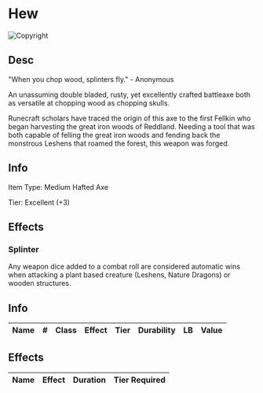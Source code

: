 # Hew

![Copyright](Hew.png)

## Desc

"When you chop wood, splinters fly."  - Anonymous

An unassuming double bladed, rusty, yet excellently crafted battleaxe both as versatile at chopping wood as chopping skulls.

Runecraft scholars have traced the origin of this axe to the first Fellkin who began harvesting the great iron woods of Reddland. Needing a tool that was both capable of felling the great iron woods and fending back the monstrous Leshens that roamed the forest, this weapon was forged.

## Info

Item Type: Medium Hafted Axe

Tier: Excellent (+3)

## Effects

### Splinter

Any weapon dice added to a combat roll are considered automatic wins when attacking a plant based creature (Leshens, Nature Dragons) or wooden structures.

## Info

| Name | # | Class | Effect | Tier | Durability | LB | Value |
| :--: | :-: | :---: | :----: | :--: | :--------: | :-: | :---: |

## Effects

| Name | Effect | Duration | Tier Required |
| :--- | :----: | :------: | :-----------: |

